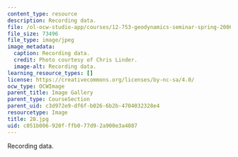 ```yaml
---
content_type: resource
description: Recording data.
file: /ol-ocw-studio-app/courses/12-753-geodynamics-seminar-spring-2006/c051b006920fffb077d92a900e3a4087_28.jpg
file_size: 73496
file_type: image/jpeg
image_metadata:
  caption: Recording data.
  credit: Photo courtesy of Chris Linder.
  image-alt: Recording data.
learning_resource_types: []
license: https://creativecommons.org/licenses/by-nc-sa/4.0/
ocw_type: OCWImage
parent_title: Image Gallery
parent_type: CourseSection
parent_uid: c3d972e9-df6f-b026-6b2b-4704032328e4
resourcetype: Image
title: 28.jpg
uid: c051b006-920f-ffb0-77d9-2a900e3a4087
---
```

Recording data.
